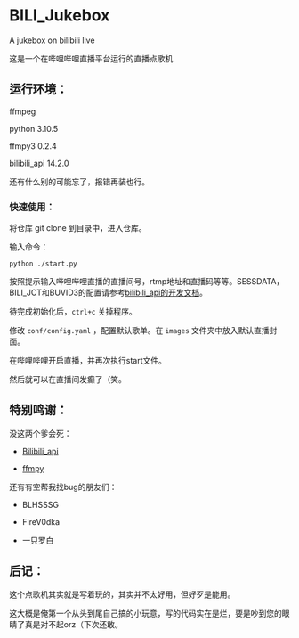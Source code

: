 # BILI_Jukebox
A jukebox on bilibili live

这是一个在哔哩哔哩直播平台运行的直播点歌机

## 运行环境：

ffmpeg

python 3.10.5

ffmpy3 0.2.4

bilibili_api 14.2.0

还有什么别的可能忘了，报错再装也行。

### 快速使用：

将仓库 git clone 到目录中，进入仓库。

输入命令：

```shell
python ./start.py
```

按照提示输入哔哩哔哩直播的直播间号，rtmp地址和直播码等等。SESSDATA，BILI_JCT和BUVID3的配置请参考[bilibili_api的开发文档](https://bili.moyu.moe/#/get-credential)。

待完成初始化后，```ctrl+c``` 关掉程序。

修改 ```conf/config.yaml``` ，配置默认歌单。在 ```images``` 文件夹中放入默认直播封面。

在哔哩哔哩开启直播，并再次执行start文件。

然后就可以在直播间发癫了（笑。

## 特别鸣谢：

没这两个爹会死：

- [Bilibili_api](https://bili.moyu.moe/#/)

- [ffmpy](https://ffmpy-zh.readthedocs.io/zh/latest/)

还有有空帮我找bug的朋友们：

- BLHSSSG

- FireV0dka

- 一只罗白

## 后记：

这个点歌机其实就是写着玩的，其实并不太好用，但好歹是能用。

这大概是俺第一个从头到尾自己搞的小玩意，写的代码实在是烂，要是吵到您的眼睛了真是对不起orz（下次还敢。
